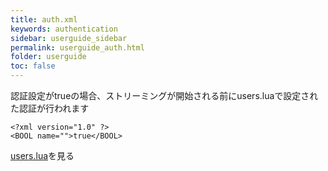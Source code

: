 ```yaml
---
title: auth.xml
keywords: authentication
sidebar: userguide_sidebar
permalink: userguide_auth.html
folder: userguide
toc: false
---
```



認証設定がtrueの場合、ストリーミングが開始される前にusers.luaで設定された認証が行われます


```
<?xml version="1.0" ?>
<BOOL name="">true</BOOL>
```

 [users.lua](userguide_users.html)を見る
